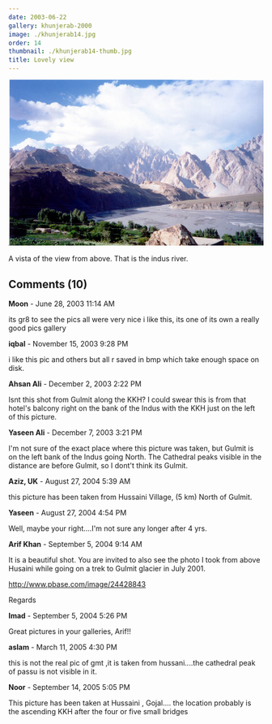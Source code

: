 ```yaml
---
date: 2003-06-22
gallery: khunjerab-2000
image: ./khunjerab14.jpg
order: 14
thumbnail: ./khunjerab14-thumb.jpg
title: Lovely view
---
```


![Lovely view](./khunjerab14.jpg)

A vista of the view from above. That is the indus river.

<div id="comments">

## Comments (10)

<div id="comment">

**Moon** - June 28, 2003 11:14 AM

its gr8 to see the pics all were very nice i like this, its one of its own a really good pics gallery

</div>

<div id="comment">

**iqbal** - November 15, 2003  9:28 PM

i like this pic and others but all r saved in bmp which take enough space on disk.

</div>

<div id="comment">

**Ahsan Ali** - December  2, 2003  2:22 PM

Isnt this shot from Gulmit along the KKH? I could swear this is from that hotel's balcony right on the bank of the Indus with the KKH just on the left of this picture.

</div>

<div id="comment">

**Yaseen Ali** - December  7, 2003  3:21 PM

I'm not sure of the exact place where this picture was taken, but Gulmit is on the left bank of the Indus going North. The Cathedral peaks visible in the distance are before Gulmit, so I dont't think its Gulmit.

</div>

<div id="comment">

**Aziz, UK** - August 27, 2004  5:39 AM

this picture has been taken from Hussaini Village, (5 km) North of Gulmit.

</div>

<div id="comment">

**Yaseen** - August 27, 2004  4:54 PM

Well, maybe your right....I'm not sure any longer after 4 yrs.

</div>

<div id="comment">

**Arif Khan** - September  5, 2004  9:14 AM

It is a beautiful shot. You are invited to also see the photo I took from above Husaini while going on a trek to Gulmit glacier in July 2001.

<http://www.pbase.com/image/24428843>

Regards

</div>

<div id="comment">

**Imad** - September  5, 2004  5:26 PM

Great pictures in your galleries, Arif!!

</div>

<div id="comment">

**aslam** - March 11, 2005  4:30 PM

this is not the real pic of gmt ,it is taken from hussani....the cathedral peak of passu is not visible in it.

</div>

<div id="comment">

**Noor** - September 14, 2005  5:05 PM

This picture has been taken at Hussaini , Gojal.... the location probably is the ascending KKH after the four or five small bridges

</div>

</div>